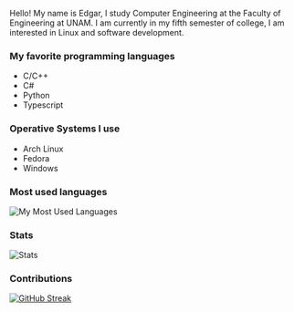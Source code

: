 Hello! My name is Edgar, I study Computer Engineering at the Faculty of Engineering at UNAM. I am currently in my fifth semester of college, I am interested in Linux and software development.

### My favorite programming languages

- C/C++
- C#
- Python
- Typescript

### Operative Systems I use

- Arch Linux
- Fedora
- Windows

### Most used languages
![My Most Used Languages](https://github-readme-stats.vercel.app/api/top-langs/?username=EdgarsFeic96&theme=gotham&layout=compact&hide=HTML,CSS,SCSS&exclude_repo=ProyectoFinalPOO)

### Stats

![Stats](https://github-readme-stats.vercel.app/api?username=edgarsfeic96&show_icons=true&theme=gotham)

### Contributions
[![GitHub Streak](https://github-readme-streak-stats.herokuapp.com?user=edgarsfeic96&theme=gotham)](https://git.io/streak-stats)
